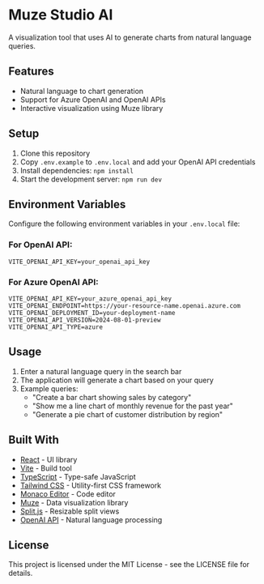# Muze Studio AI

A visualization tool that uses AI to generate charts from natural language queries.

## Features

- Natural language to chart generation
- Support for Azure OpenAI and OpenAI APIs
- Interactive visualization using Muze library

## Setup

1. Clone this repository
2. Copy `.env.example` to `.env.local` and add your OpenAI API credentials
3. Install dependencies: `npm install`
4. Start the development server: `npm run dev`

## Environment Variables

Configure the following environment variables in your `.env.local` file:

### For OpenAI API:
```
VITE_OPENAI_API_KEY=your_openai_api_key
```

### For Azure OpenAI API:
```
VITE_OPENAI_API_KEY=your_azure_openai_api_key
VITE_OPENAI_ENDPOINT=https://your-resource-name.openai.azure.com
VITE_OPENAI_DEPLOYMENT_ID=your-deployment-name
VITE_OPENAI_API_VERSION=2024-08-01-preview
VITE_OPENAI_API_TYPE=azure
```

## Usage

1. Enter a natural language query in the search bar
2. The application will generate a chart based on your query
3. Example queries:
   - "Create a bar chart showing sales by category"
   - "Show me a line chart of monthly revenue for the past year"
   - "Generate a pie chart of customer distribution by region"

## Built With

- [React](https://reactjs.org/) - UI library
- [Vite](https://vitejs.dev/) - Build tool
- [TypeScript](https://www.typescriptlang.org/) - Type-safe JavaScript
- [Tailwind CSS](https://tailwindcss.com/) - Utility-first CSS framework
- [Monaco Editor](https://microsoft.github.io/monaco-editor/) - Code editor
- [Muze](https://muzejs.org/) - Data visualization library
- [Split.js](https://split.js.org/) - Resizable split views
- [OpenAI API](https://platform.openai.com/) - Natural language processing

## License

This project is licensed under the MIT License - see the LICENSE file for details.
